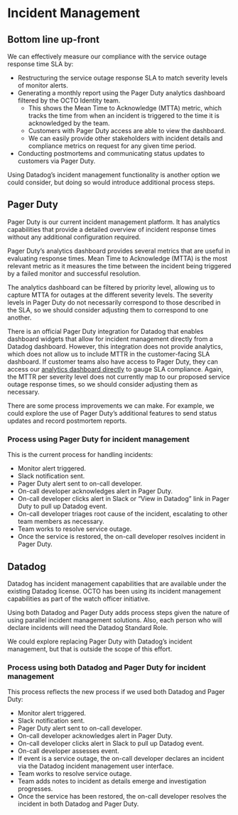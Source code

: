# Incident Management

## Bottom line up-front

We can effectively measure our compliance with the service outage response time SLA by:

- Restructuring the service outage response SLA to match severity levels of monitor alerts.
- Generating a monthly report using the Pager Duty analytics dashboard filtered by the OCTO Identity team.
    - This shows the Mean Time to Acknowledge (MTTA) metric, which tracks the time from when an incident is triggered to the time it is acknowledged by the team.
    - Customers with Pager Duty access are able to view the dashboard.
    - We can easily provide other stakeholders with incident details and compliance metrics on request for any given time period.
- Conducting postmortems and communicating status updates to customers via Pager Duty.

Using Datadog’s incident management functionality is another option we could consider, but doing so would introduce additional process steps.

## Pager Duty

Pager Duty is our current incident management platform. It has analytics capabilities that provide a detailed overview of incident response times without any additional configuration required.

Pager Duty’s analytics dashboard provides several metrics that are useful in evaluating response times. Mean Time to Acknowledge (MTTA) is the most relevant metric as it measures the time between the incident being triggered by a failed monitor and successful resolution.

The analytics dashboard can be filtered by priority level, allowing us to capture MTTA for outages at the different severity levels. The severity levels in Pager Duty do not necessarily correspond to those described in the SLA, so we should consider adjusting them to correspond to one another.

There is an official Pager Duty integration for Datadog that enables dashboard widgets that allow for incident management directly from a Datadog dashboard. However, this integration does not provide analytics, which does not allow us to include MTTR in the customer-facing SLA dashboard. If customer teams also have access to Pager Duty, they can access our [analytics dashboard directly](https://dsva.pagerduty.com/analytics/overview-dashboard?end=2024-05-07T23%3A59%3A59&escalation_policy_ids=PTB3BI4&priority=all&service_ids=all&start=2024-04-08T00%3A00%3A00&team_ids=P8F5Y90&urgency=all&ref=share-button) to gauge SLA compliance. Again, the MTTR per severity level does not currently map to our proposed service outage response times, so we should consider adjusting them as necessary.

There are some process improvements we can make. For example, we could explore the use of Pager Duty’s additional features to send status updates and record postmortem reports.

### Process using Pager Duty for incident management

This is the current process for handling incidents:

- Monitor alert triggered.
- Slack notification sent.
- Pager Duty alert sent to on-call developer.
- On-call developer acknowledges alert in Pager Duty.
- On-call developer clicks alert in Slack or “View in Datadog” link in Pager Duty to pull up Datadog event.
- On-call developer triages root cause of the incident, escalating to other team members as necessary.
- Team works to resolve service outage.
- Once the service is restored, the on-call developer resolves incident in Pager Duty.

## Datadog

Datadog has incident management capabilities that are available under the existing Datadog license. OCTO has been using its incident management capabilities as part of the watch officer initiative.

Using both Datadog and Pager Duty adds process steps given the nature of using parallel incident management solutions. Also, each person who will declare incidents will need the Datadog Standard Role.

We could explore replacing Pager Duty with Datadog’s incident management, but that is outside the scope of this effort.

### Process using both Datadog and Pager Duty for incident management

This process reflects the new process if we used both Datadog and Pager Duty:

- Monitor alert triggered.
- Slack notification sent.
- Pager Duty alert sent to on-call developer.
- On-call developer acknowledges alert in Pager Duty.
- On-call developer clicks alert in Slack to pull up Datadog event.
- On-call developer assesses event.
- If event is a service outage, the on-call developer declares an incident via the Datadog incident management user interface.
- Team works to resolve service outage.
- Team adds notes to incident as details emerge and investigation progresses.
- Once the service has been restored, the on-call developer resolves the incident in both Datadog and Pager Duty.
